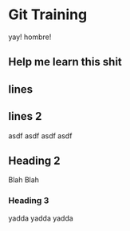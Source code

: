 # Git Training

yay! hombre!

Help me learn this shit
-----
lines
-----
lines 2
------

asdf
asdf
asdf
asdf


## Heading 2

Blah 
Blah


### Heading 3

yadda yadda yadda


